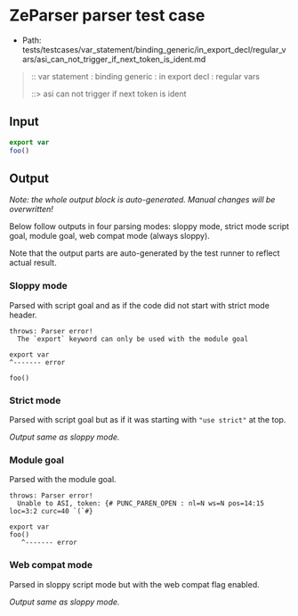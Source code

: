 # ZeParser parser test case

- Path: tests/testcases/var_statement/binding_generic/in_export_decl/regular_vars/asi_can_not_trigger_if_next_token_is_ident.md

> :: var statement : binding generic : in export decl : regular vars
>
> ::> asi can not trigger if next token is ident

## Input


`````js
export var
foo()
`````

## Output

_Note: the whole output block is auto-generated. Manual changes will be overwritten!_

Below follow outputs in four parsing modes: sloppy mode, strict mode script goal, module goal, web compat mode (always sloppy).

Note that the output parts are auto-generated by the test runner to reflect actual result.

### Sloppy mode

Parsed with script goal and as if the code did not start with strict mode header.

`````
throws: Parser error!
  The `export` keyword can only be used with the module goal

export var
^------- error

foo()
`````

### Strict mode

Parsed with script goal but as if it was starting with `"use strict"` at the top.

_Output same as sloppy mode._

### Module goal

Parsed with the module goal.

`````
throws: Parser error!
  Unable to ASI, token: {# PUNC_PAREN_OPEN : nl=N ws=N pos=14:15 loc=3:2 curc=40 `(`#}

export var
foo()
   ^------- error
`````


### Web compat mode

Parsed in sloppy script mode but with the web compat flag enabled.

_Output same as sloppy mode._
